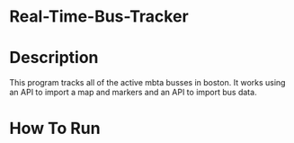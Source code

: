 # Real-Time-Bus-Tracker

# Description 
This program tracks all of the active mbta busses in boston. It works using an API to import a map and markers and an API to import bus data.

# How To Run
